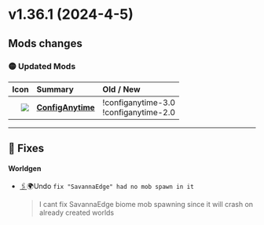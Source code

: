 # v1.36.1 (2024-4-5)

## Mods changes
### 🟡 Updated Mods

Icon | Summary | Old / New
----:|:--------|:---------
<img src="https://media.forgecdn.net/avatars/thumbnails/827/842/30/30/638215109388605628.png"            > |                          [**ConfigAnytime**](https://www.curseforge.com/minecraft/mc-mods/configanytime)               | <nobr>!configanytime-3.0</nobr><br><nobr>!configanytime-2.0</nobr>
-----------

## 🐛 Fixes


#### Worldgen

* [🖇](https://github.com/Krutoy242/Enigmatica2Expert-Extended/commit/c4c80c5472c7ae6d3d27be81f239250d9d340c7d)🌍Undo `fix "SavannaEdge" had no mob spawn in it`
  > I cant fix SavannaEdge biome mob spawning since it will crash on already created worlds



